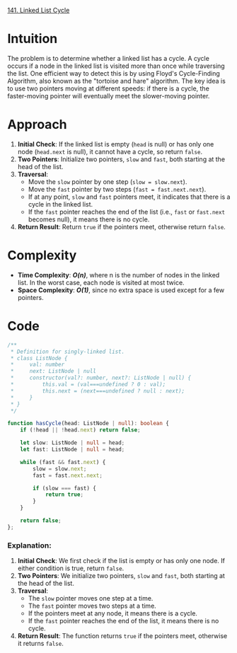 [141. Linked List Cycle](https://leetcode.com/problems/linked-list-cycle/)

# Intuition

The problem is to determine whether a linked list has a cycle. A cycle occurs if a node in the linked list is visited more than once while traversing the list. One efficient way to detect this is by using Floyd's Cycle-Finding Algorithm, also known as the "tortoise and hare" algorithm. The key idea is to use two pointers moving at different speeds: if there is a cycle, the faster-moving pointer will eventually meet the slower-moving pointer.

# Approach

1. **Initial Check**: If the linked list is empty (`head` is null) or has only one node (`head.next` is null), it cannot have a cycle, so return `false`.
2. **Two Pointers**: Initialize two pointers, `slow` and `fast`, both starting at the head of the list.
3. **Traversal**:
   - Move the `slow` pointer by one step (`slow = slow.next`).
   - Move the `fast` pointer by two steps (`fast = fast.next.next`).
   - If at any point, `slow` and `fast` pointers meet, it indicates that there is a cycle in the linked list.
   - If the `fast` pointer reaches the end of the list (i.e., `fast` or `fast.next` becomes null), it means there is no cycle.
4. **Return Result**: Return `true` if the pointers meet, otherwise return `false`.

# Complexity

- **Time Complexity**: ***O(n)***, where n is the number of nodes in the linked list. In the worst case, each node is visited at most twice.
- **Space Complexity**: ***O(1)***, since no extra space is used except for a few pointers.

# Code
```typescript
/**
 * Definition for singly-linked list.
 * class ListNode {
 *     val: number
 *     next: ListNode | null
 *     constructor(val?: number, next?: ListNode | null) {
 *         this.val = (val===undefined ? 0 : val);
 *         this.next = (next===undefined ? null : next);
 *     }
 * }
 */

function hasCycle(head: ListNode | null): boolean {
    if (!head || !head.next) return false;

    let slow: ListNode | null = head;
    let fast: ListNode | null = head;

    while (fast && fast.next) {
        slow = slow.next;
        fast = fast.next.next;

        if (slow === fast) {
            return true;
        }
    }

    return false;
};

```

### Explanation:

1. **Initial Check**: We first check if the list is empty or has only one node. If either condition is true, return `false`.
2. **Two Pointers**: We initialize two pointers, `slow` and `fast`, both starting at the head of the list.
3. **Traversal**: 
   - The `slow` pointer moves one step at a time.
   - The `fast` pointer moves two steps at a time.
   - If the pointers meet at any node, it means there is a cycle.
   - If the `fast` pointer reaches the end of the list, it means there is no cycle.
4. **Return Result**: The function returns `true` if the pointers meet, otherwise it returns `false`.